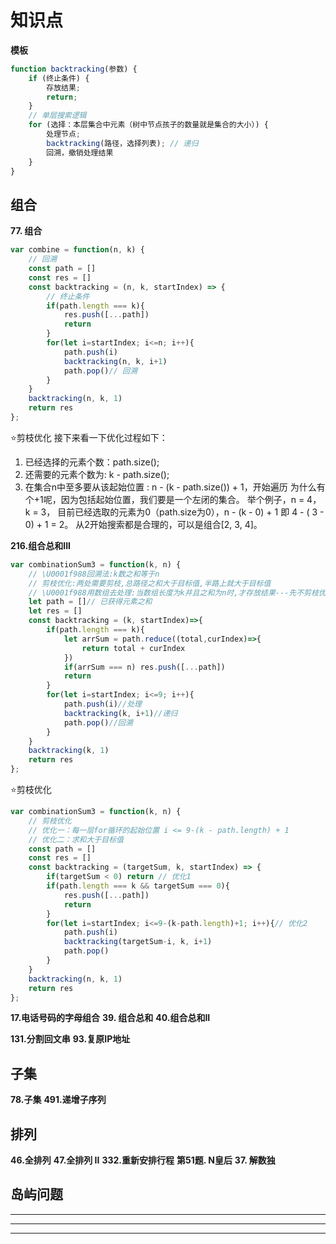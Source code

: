 # 知识点

**模板**
```js
function backtracking(参数) {
    if (终止条件) {
        存放结果;
        return;
    }
	// 单层搜索逻辑
    for (选择：本层集合中元素（树中节点孩子的数量就是集合的大小）) {
        处理节点;
        backtracking(路径，选择列表); // 递归
        回溯，撤销处理结果
    }
}
```


## 组合
**77. 组合**
```js
var combine = function(n, k) {
    // 回溯
    const path = []
    const res = []
    const backtracking = (n, k, startIndex) => {
        // 终止条件
        if(path.length === k){
            res.push([...path])
            return
        }
        for(let i=startIndex; i<=n; i++){
            path.push(i)
            backtracking(n, k, i+1)
            path.pop()// 回溯
        }
    }
    backtracking(n, k, 1)
    return res
};
```
⭐剪枝优化
接下来看一下优化过程如下：
1. 已经选择的元素个数：path.size();
2. 还需要的元素个数为: k - path.size();
3. 在集合n中至多要从该起始位置 : n - (k - path.size()) + 1，开始遍历
为什么有个+1呢，因为包括起始位置，我们要是一个左闭的集合。
举个例子，n = 4，k = 3， 目前已经选取的元素为0（path.size为0），n - (k - 0) + 1 即 4 - ( 3 - 0) + 1 = 2。
从2开始搜索都是合理的，可以是组合[2, 3, 4]。

**216.组合总和III**
```js
var combinationSum3 = function(k, n) {
    // \U0001f988回溯法:k数之和等于n
    // 剪枝优化:两处需要剪枝,总路径之和大于目标值,半路上就大于目标值
    // \U0001f988用数组去处理:当数组长度为k并且之和为n时,才存放结果---先不剪枝优化
    let path = []// 已获得元素之和
    let res = []
    const backtracking = (k, startIndex)=>{
        if(path.length === k){
            let arrSum = path.reduce((total,curIndex)=>{
                return total + curIndex
            })
            if(arrSum === n) res.push([...path])
            return
        }
        for(let i=startIndex; i<=9; i++){
            path.push(i)//处理
            backtracking(k, i+1)//递归
            path.pop()//回溯
        }
    }
    backtracking(k, 1)
    return res
};
```

⭐剪枝优化
```js
var combinationSum3 = function(k, n) {
    // 剪枝优化
    // 优化一：每一层for循环的起始位置 i <= 9-(k - path.length) + 1
    // 优化二：求和大于目标值
    const path = []
    const res = []
    const backtracking = (targetSum, k, startIndex) => {
        if(targetSum < 0) return // 优化1
        if(path.length === k && targetSum === 0){
            res.push([...path])
            return
        }
        for(let i=startIndex; i<=9-(k-path.length)+1; i++){// 优化2
            path.push(i)
            backtracking(targetSum-i, k, i+1)
            path.pop()
        }
    }
    backtracking(n, k, 1)
    return res
};
```
**17.电话号码的字母组合**
**39. 组合总和**
**40.组合总和II**


**131.分割回文串**
**93.复原IP地址**


## 子集
**78.子集**
**491.递增子序列**

## 排列
**46.全排列**
**47.全排列 II**
**332.重新安排行程**
**第51题. N皇后**
**37. 解数独**

## 岛屿问题
****
****
****